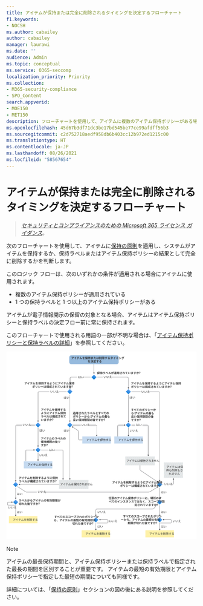 ```yaml
---
title: アイテムが保持または完全に削除されるタイミングを決定するフローチャート
f1.keywords:
- NOCSH
ms.author: cabailey
author: cabailey
manager: laurawi
ms.date: ''
audience: Admin
ms.topic: conceptual
ms.service: O365-seccomp
localization_priority: Priority
ms.collection:
- M365-security-compliance
- SPO_Content
search.appverid:
- MOE150
- MET150
description: フローチャートを使用して、アイテムに複数のアイテム保持ポリシーがある場合、または保持ラベルとアイテム保持ポリシーがある場合の結果を判断する
ms.openlocfilehash: 45d67b3df71dc3be17bd545be77ce99afdff56b3
ms.sourcegitcommit: c2d752718aedf958db6b403cc12b972ed1215c00
ms.translationtype: HT
ms.contentlocale: ja-JP
ms.lasthandoff: 08/26/2021
ms.locfileid: "58567654"
---
```

# <a name="flowchart-to-determine-when-an-item-will-be-retained-or-permanently-deleted"></a>アイテムが保持または完全に削除されるタイミングを決定するフローチャート

>*[セキュリティとコンプライアンスのための Microsoft 365 ライセンス ガイダンス](/office365/servicedescriptions/microsoft-365-service-descriptions/microsoft-365-tenantlevel-services-licensing-guidance/microsoft-365-security-compliance-licensing-guidance)。*

次のフローチャートを使用して、アイテムに[保持の原則](retention.md#the-principles-of-retention-or-what-takes-precedence)を適用し、システムがアイテムを保持するか、保持ラベルまたはアイテム保持ポリシーの結果として完全に削除するかを判断します。

このロジック フローは、次のいずれかの条件が適用される場合にアイテムに使用されます。

- 複数のアイテム保持ポリシーが適用されている
- 1 つの保持ラベルと 1 つ以上のアイテム保持ポリシーがある

アイテムが電子情報開示の保留の対象となる場合、アイテムはアイテム保持ポリシーと保持ラベルの決定フロー前に常に保持されます。

このフローチャートで使用される用語の一部が不明な場合は、「[アイテム保持ポリシーと保持ラベルの詳細](retention.md)」を参照してください。


   ![アイテムが保持または完全に削除されるタイミングを決定するフローチャート。](../media/retention-flowchart.svg)

> [!NOTE]
> アイテムの最長保持期間と、アイテム保持ポリシーまたは保持ラベルで指定された最長の期間を区別することが重要です。 アイテムの最短の有効期限とアイテム保持ポリシーで指定した最短の期間についても同様です。
> 
> 詳細については、「[保持の原則](retention.md#the-principles-of-retention-or-what-takes-precedence)」セクションの図の後にある説明を参照してください。
